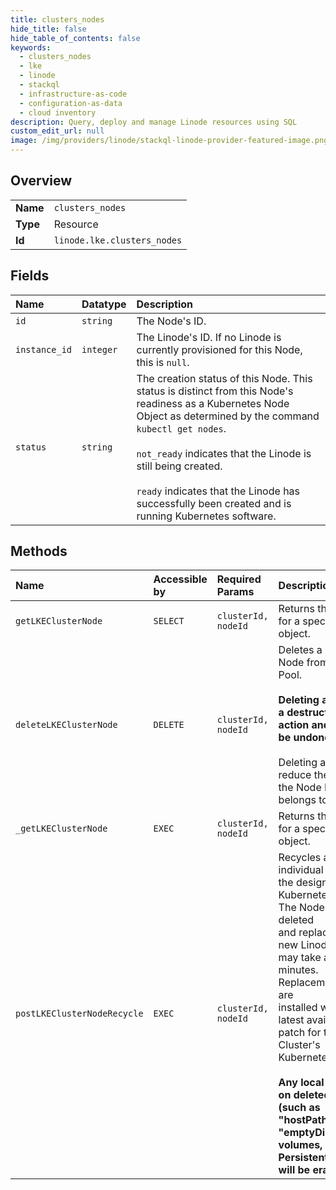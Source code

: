 ```yaml
---
title: clusters_nodes
hide_title: false
hide_table_of_contents: false
keywords:
  - clusters_nodes
  - lke
  - linode    
  - stackql
  - infrastructure-as-code
  - configuration-as-data
  - cloud inventory
description: Query, deploy and manage Linode resources using SQL
custom_edit_url: null
image: /img/providers/linode/stackql-linode-provider-featured-image.png
---
```

  
    

## Overview
<table><tbody>
<tr><td><b>Name</b></td><td><code>clusters_nodes</code></td></tr>
<tr><td><b>Type</b></td><td>Resource</td></tr>
<tr><td><b>Id</b></td><td><code>linode.lke.clusters_nodes</code></td></tr>
</tbody></table>

## Fields
| Name | Datatype | Description |
|:-----|:---------|:------------|
| `id` | `string` | The Node's ID.<br /> |
| `instance_id` | `integer` | The Linode's ID. If no Linode is currently provisioned for this Node, this is `null`.<br /> |
| `status` | `string` | The creation status of this Node. This status is distinct from this Node's readiness as a Kubernetes Node Object as determined by the command `kubectl get nodes`.<br /><br />`not_ready` indicates that the Linode is still being created.<br /><br />`ready` indicates that the Linode has successfully been created and is running Kubernetes software.<br /> |
## Methods
| Name | Accessible by | Required Params | Description |
|:-----|:--------------|:----------------|:------------|
| `getLKEClusterNode` | `SELECT` | `clusterId, nodeId` | Returns the values for a specified node object.<br /> |
| `deleteLKEClusterNode` | `DELETE` | `clusterId, nodeId` | Deletes a specific Node from a Node Pool.<br /><br />**Deleting a Node is a destructive action and cannot be undone.**<br /><br />Deleting a Node will reduce the size of the Node Pool it belongs to.<br /> |
| `_getLKEClusterNode` | `EXEC` | `clusterId, nodeId` | Returns the values for a specified node object.<br /> |
| `postLKEClusterNodeRecycle` | `EXEC` | `clusterId, nodeId` | Recycles an individual Node in the designated Kubernetes Cluster. The Node will be deleted<br />and replaced with a new Linode, which may take a few minutes. Replacement Nodes are<br />installed with the latest available patch for the Cluster's Kubernetes Version.<br /><br />**Any local storage on deleted Linodes (such as "hostPath" and "emptyDir" volumes, or "local" PersistentVolumes) will be erased.**<br /> |
